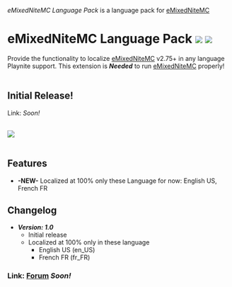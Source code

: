 _eMixedNiteMC Language Pack_ is a language pack for [eMixedNiteMC](https://github.com/MCC321-QC/eMixedNiteMC)
# eMixedNiteMC Language Pack [![](https://img.shields.io/github/v/release/MCC321-QC/eMixedNiteMC-Language-Pack?display_name=release&include_prereleases&label=Release&sort=date&style=flat)](https://img.shields.io/github/v/release/MCC321-QC/eMixedNiteMC-Language-Pack?display_name=release&include_prereleases&label=Release&sort=date&style=flat) [![](https://img.shields.io/github/downloads/MCC321-QC/eMixedNiteMC-Language-Pack/total?label=Downloads&style=flat)](https://img.shields.io/github/downloads/MCC321-QC/eMixedNiteMC-Language-Pack/total?label=Downloads&style=flat)
Provide the functionality to localize [eMixedNiteMC](https://github.com/MCC321-QC/eMixedNiteMC) v2.75+ in any language Playnite support. This extension is ***Needed*** to run [eMixedNiteMC](https://github.com/MCC321-QC/eMixedNiteMC) properly!<br>
<br>


## Initial Release!

Link: _Soon!_<br>
<br>

<img src="https://i.imgur.com/XBMqltv.png"><br>
<br>

## Features

- **-NEW-** Localized at 100% only these Language for now: English US, French FR<br>


## Changelog

* **_Version: 1.0_**
  * Initial release
  * Localized at 100% only in these language
    * English US (en_US)
    * French FR (fr_FR)


### Link: [Forum](https://playnite.link/forum/) _Soon!_
